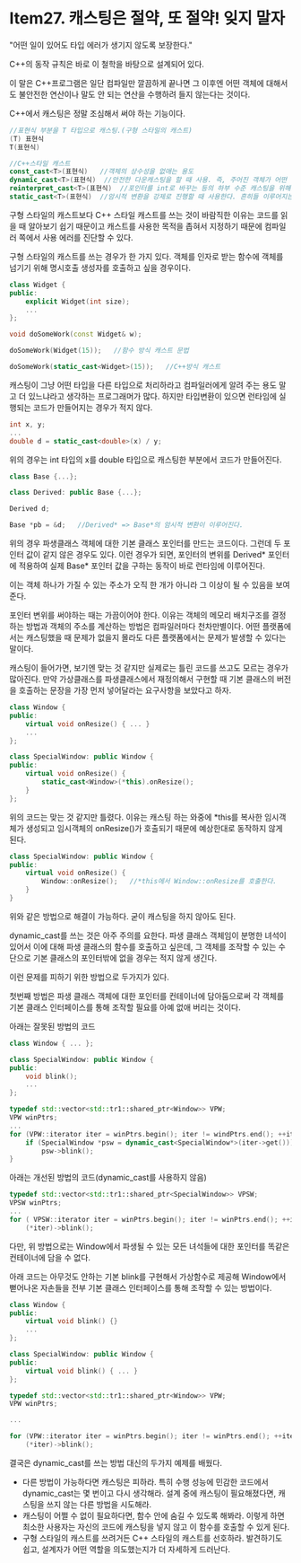 # Item27. 캐스팅은 절약, 또 절약! 잊지 말자
"어떤 일이 있어도 타입 에러가 생기지 않도록 보장한다."

C++의 동작 규칙은 바로 이 철학을 바탕으로 설계되어 있다.

이 말은 C++프로그램은 일단 컴파일만 깔끔하게 끝나면 그 이후엔 어떤 객체에 대해서도 불안전한 연산이나 말도 안 되는 연산을 수행하려 들지 않는다는 것이다.

C++에서 캐스팅은 정말 조심해서 써야 하는 기능이다. 
```cpp
//표현식 부분을 T 타입으로 캐스팅.(구형 스타일의 캐스트)
(T) 표현식
T(표현식)

//C++스타일 캐스트
const_cast<T>(표현식)   //객체의 상수성을 없애는 용도
dynamic_cast<T>(표현식)  //안전한 다운캐스팅을 할 때 사용. 즉, 주어진 객체가 어떤 클래스 상속 계통에 속한 특정 타입인지 아닌지를 결정하는 작업에 사용
reinterpret_cast<T>(표현식)  //포인터를 int로 바꾸는 등의 하부 수준 캐스팅을 위해 만들어진 연산자로, 이것의 적용 결과는 구현환경에 의존적임
static_cast<T>(표현식)  //암시적 변환을 강제로 진행할 때 사용한다. 흔히들 이루어지는 타입 변환을 거꾸로 수행하는 용도로도 쓰인다.
```
구형 스타일의 캐스트보다 C++ 스타일 캐스트를 쓰는 것이 바람직한 이유는 코드를 읽을 때 알아보기 쉽기 때문이고 캐스트를 사용한 목적을 좁혀서 지정하기 때문에 컴파일러 쪽에서 사용 에러를 진단할 수 있다.

구형 스타일의 캐스트를 쓰는 경우가 한 가지 있다. 객체를 인자로 받는 함수에 객체를 넘기기 위해 명시호출 생성자를 호출하고 싶을 경우이다.
```cpp
class Widget {
public:
	explicit Widget(int size);
	...
};

void doSomeWork(const Widget& w);

doSomeWork(Widget(15));   //함수 방식 캐스트 문법

doSomeWork(static_cast<Widget>(15));   //C++방식 캐스트
```
캐스팅이 그냥 어떤 타입을 다른 타입으로 처리하라고 컴파일러에게 알려 주는 용도 말고 더 있느냐라고 생각하는 프로그래머가 많다. 하지만 타입변환이 있으면 런타임에 실행되는 코드가 만들어지는 경우가 적지 않다.
```cpp
int x, y;
...
double d = static_cast<double>(x) / y;
```
위의 경우는 int 타입의 x를 double 타입으로 캐스팅한 부분에서 코드가 만들어진다.
```cpp
class Base {...};

class Derived: public Base {...};

Derived d;

Base *pb = &d;   //Derived* => Base*의 암시적 변환이 이루어진다.
```
위의 경우 파생클래스 객체에 대한 기본 클래스 포인터를 만드는 코드이다. 그런데 두 포인터 값이 같지 않은 경우도 있다. 이런 경우가 되면, 포인터의 변위를 Derived* 포인터에 적용하여 실제 Base* 포인터 값을 구하는 동작이 바로 런타임에 이루어진다.

이는 객체 하나가 가질 수 있는 주소가 오직 한 개가 아니라 그 이상이 될 수 있음을 보여준다.

포인터 변위를 써야하는 때는 가끔이어야 한다. 이유는 객체의 메모리 배치구조를 결정하는 방법과 객체의 주소를 계산하는 방법은 컴파일러마다 천차만별이다. 어떤 플랫폼에서는 캐스팅했을 때 문제가 없을지 몰라도 다른 플랫폼에서는 문제가 발생할 수 있다는 말이다.

캐스팅이 들어가면, 보기엔 맞는 것 같지만 실제로는 틀린 코드를 쓰고도 모르는 경우가 많아진다. 
만약 가상클래스를 파생클래스에서 재정의해서 구현할 때 기본 클래스의 버전을 호출하는 문장을 가장 먼저 넣어달라는 요구사항을 보았다고 하자.
```cpp
class Window {
public:
	virtual void onResize() { ... }
	...
};

class SpecialWindow: public Window {
public:
	virtual void onResize() {
		static_cast<Window>(*this).onResize();
	}
};
```
위의 코드는 맞는 것 같지만 틀렸다. 이유는 캐스팅 하는 와중에 \*this를 복사한 임시객체가 생성되고 임시객체의 onResize()가 호출되기 때문에 예상한대로 동작하지 않게 된다.
```cpp
class SpecialWindow: public Window {
public:
	virtual void onResize() {
		Window::onResize();   //*this에서 Window::onResize를 호출한다.
	}
}
```
위와 같은 방법으로 해결이 가능하다. 굳이 캐스팅을 하지 않아도 된다.

dynamic_cast를 쓰는 것은 아주 주의를 요한다. 파생 클래스 객체임이 분명한 녀석이 있어서 이에 대해 파생 클래스의 함수를 호출하고 싶은데, 그 객체를 조작할 수 있는 수단으로 기본 클래스의 포인터밖에 없을 경우는 적지 않게 생긴다. 

이런 문제를 피하기 위한 방법으로 두가지가 있다.

첫번째 방법은 파생 클래스 객체에 대한 포인터를 컨테이너에 담아둠으로써 각 객체를 기본 클래스 인터페이스를 통해 조작할 필요를 아예 없애 버리는 것이다.

아래는 잘못된 방법의 코드
```cpp
class Window { ... };

class SpecialWindow: public Window {
public:
	void blink();
	...
};

typedef std::vector<std::tr1::shared_ptr<Window>> VPW;
VPW winPtrs;
...
for (VPW::iterator iter = winPtrs.begin(); iter != windPtrs.end(); ++iter){
	if (SpecialWindow *psw = dynamic_cast<SpecialWindow*>(iter->get()))
		psw->blink();
}
```

아래는 개선된 방법의 코드(dynamic_cast를 사용하지 않음)
```cpp
typedef std::vector<std::tr1::shared_ptr<SpecialWindow>> VPSW;
VPSW winPtrs;
...
for ( VPSW::iterator iter = winPtrs.begin(); iter != winPtrs.end(); ++iter )
	(*iter)->blink();
```
다만, 위 방법으로는 Window에서 파생될 수 있는 모든 녀석들에 대한 포인터를 똑같은 컨테이너에 담을 수 없다. 

아래 코드는 아무것도 안하는 기본 blink를 구현해서 가상함수로 제공해 Window에서 뻗어나온 자손들을 전부 기본 클래스 인터페이스를 통해 조작할 수 있는 방법이다.
```cpp
class Window {
public:
	virtual void blink() {}
	...
};

class SpecialWindow: public Window {
public:
	virtual void blink() { ... }
};

typedef std::vector<std::tr1::shared_ptr<Window>> VPW;
VPW winPtrs;

...

for (VPW::iterator iter = winPtrs.begin(); iter != winPtrs.end(); ++iter)
	(*iter)->blink();
```
결국은 dynamic_cast를 쓰는 방법 대신의 두가지 예제를 배웠다.


+ 다른 방법이 가능하다면 캐스팅은 피하라. 특히 수행 성능에 민감한 코드에서 dynamic_cast는 몇 번이고 다시 생각해라. 설계 중에 캐스팅이 필요해졌다면, 캐스팅을 쓰지 않는 다른 방법을 시도해라.
+ 캐스팅이 어쩔 수 없이 필요하다면, 함수 안에 숨길 수 있도록 해봐라. 이렇게 하면 최소한 사용자는 자신의 코드에 캐스팅을 넣지 않고 이 함수를 호출할 수 있게 된다.
+ 구형 스타일의 캐스트를 쓰려거든 C++ 스타일의 캐스트를 선호하라. 발견하기도 쉽고, 설계자가 어떤 역할을 의도했는지가 더 자세하게 드러난다.